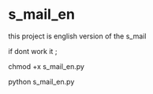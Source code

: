 # s_mail_en
this project is english version of the s_mail

if dont work it ; 

chmod +x s_mail_en.py

python s_mail_en.py
